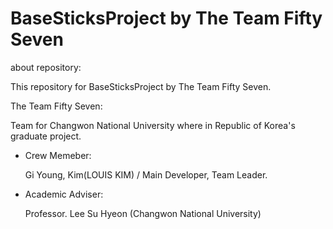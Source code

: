 # BaseSticksProject by The Team Fifty Seven

about repository:

This repository for BaseSticksProject by The Team Fifty Seven.

The Team Fifty Seven:

Team for Changwon National University where in Republic of Korea's graduate project.

- Crew Memeber:

  Gi Young, Kim(LOUIS KIM) / Main Developer, Team Leader.
  
- Academic Adviser:

  Professor. Lee Su Hyeon (Changwon National University)
